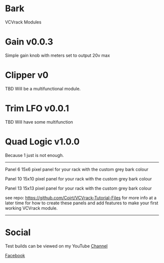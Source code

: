 # Bark
VCVrack Modules


# Gain v0.0.3
Simple gain knob with meters set to output 20v max

# Clipper v0
TBD Will be a multifunctional module.

# Trim LFO v0.0.1
TBD Will have some multifunction

# Quad Logic v1.0.0
Because 1 just is not enough.

---------
Panel 6
15x6 pixel panel for your rack with the custom grey bark colour

Panel 10
15x10 pixel panel for your rack with the custom grey bark colour

Panel 13
15x13 pixel panel for your rack with the custom grey bark colour

see repo: https://github.com/Coirt/VCVrack-Tutorial-Files for more info at a later time for 
how to create these panels and add features to make your first working VCVrack module.

---------
# Social
Test builds can be viewed on my YouTube [Channel](https://www.youtube.com/channel/UCgXuIsOMqlTLbuXRaUjBWuA/featured?view_as=subscriber)

[Facebook](https://www.facebook.com/phil.golden.5070)
